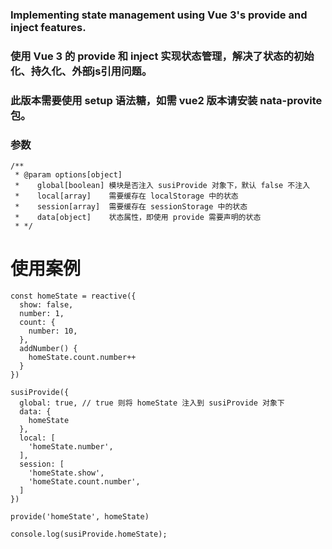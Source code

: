 ### Implementing state management using Vue 3's provide and inject features.
### 使用 Vue 3 的 provide 和 inject 实现状态管理，解决了状态的初始化、持久化、外部js引用问题。
### 此版本需要使用 setup 语法糖，如需 vue2 版本请安装 nata-provite 包。

### 参数
```
/**
 * @param options[object]
 *    global[boolean] 模块是否注入 susiProvide 对象下，默认 false 不注入
 *    local[array]    需要缓存在 localStorage 中的状态
 *    session[array]  需要缓存在 sessionStorage 中的状态
 *    data[object]    状态属性，即使用 provide 需要声明的状态
 * */
```

# 使用案例

```
const homeState = reactive({
  show: false,
  number: 1,
  count: {
    number: 10,
  },
  addNumber() {
    homeState.count.number++
  }
})

susiProvide({
  global: true, // true 则将 homeState 注入到 susiProvide 对象下
  data: {
    homeState
  },
  local: [
    'homeState.number',
  ],
  session: [
    'homeState.show',
    'homeState.count.number',
  ]
})

provide('homeState', homeState)

console.log(susiProvide.homeState);

```